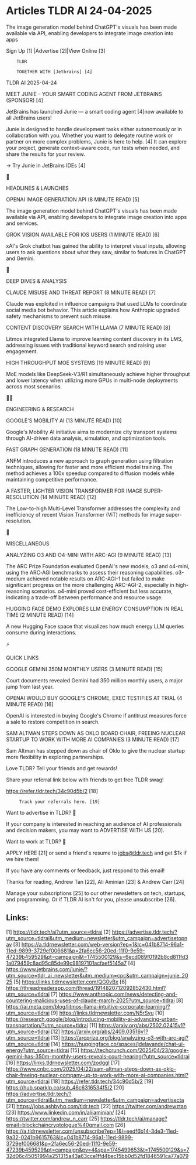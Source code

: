 # Articles TLDR AI 24-04-2025

The image generation model behind ChatGPT's visuals has been made
available via API, enabling developers to integrate image creation
into
apps ‌ ‌ ‌ ‌ ‌ ‌ ‌ ‌ ‌ ‌ ‌ ‌ ‌ ‌ ‌ ‌ ‌ ‌ ‌ ‌ ‌ ‌ ‌ ‌ ‌ ‌  ‌ ‌ ‌ ‌ ‌ ‌ ‌ ‌ ‌ ‌ ‌ ‌ ‌ ‌ ‌ ‌ ‌ ‌ ‌ ‌ ‌ ‌ ‌ ‌ ‌ ‌ 


 Sign Up [1] |Advertise [2]|View Online [3] 

		TLDR 

		TOGETHER WITH [Jetbrains] [4]

TLDR AI 2025-04-24

 MEET JUNIE – YOUR SMART CODING AGENT FROM JETBRAINS (SPONSOR) [4] 

 JetBrains has launched Junie — a smart coding agent [4]now
available to all JetBrains users!

Junie is designed to handle development tasks either autonomously or
in collaboration with you. Whether you want to delegate routine work
or partner on more complex problems, Junie is here to help. [4] It can
explore your project, generate context-aware code, run tests when
needed, and share the results for your review.

→ Try Junie in JetBrains IDEs [4]

🚀 

HEADLINES & LAUNCHES

 OPENAI IMAGE GENERATION API (8 MINUTE READ) [5] 

 The image generation model behind ChatGPT's visuals has been made
available via API, enabling developers to integrate image creation
into apps and services. 

 GROK VISION AVAILABLE FOR IOS USERS (1 MINUTE READ) [6] 

 xAI's Grok chatbot has gained the ability to interpret visual inputs,
allowing users to ask questions about what they saw, similar to
features in ChatGPT and Gemini. 

🧠 

DEEP DIVES & ANALYSIS

 CLAUDE MISUSE AND THREAT REPORT (8 MINUTE READ) [7] 

 Claude was exploited in influence campaigns that used LLMs to
coordinate social media bot behavior. This article explains how
Anthropic upgraded safety mechanisms to prevent such misuse. 

 CONTENT DISCOVERY SEARCH WITH LLAMA (7 MINUTE READ) [8] 

 Litmos integrated Llama to improve learning content discovery in its
LMS, addressing issues with traditional keyword search and raising
user engagement. 

 HIGH THROUGHPUT MOE SYSTEMS (19 MINUTE READ) [9] 

 MoE models like DeepSeek-V3/R1 simultaneously achieve higher
throughput and lower latency when utilizing more GPUs in multi-node
deployments across most scenarios. 

🧑‍💻 

ENGINEERING & RESEARCH

 GOOGLE'S MOBILITY AI (13 MINUTE READ) [10] 

 Google's Mobility AI initiative aims to modernize city transport
systems through AI-driven data analysis, simulation, and optimization
tools. 

 FAST GRAPH GENERATION (18 MINUTE READ) [11] 

 ANFM introduces a new approach to graph generation using filtration
techniques, allowing for faster and more efficient model training. The
method achieves a 100x speedup compared to diffusion models while
maintaining competitive performance. 

 A FASTER, LIGHTER VISION TRANSFORMER FOR IMAGE SUPER-RESOLUTION (14
MINUTE READ) [12] 

 The Low-to-high Multi-Level Transformer addresses the complexity and
inefficiency of recent Vision Transformer (ViT) methods for image
super-resolution. 

🎁 

MISCELLANEOUS

 ANALYZING O3 AND O4-MINI WITH ARC-AGI (9 MINUTE READ) [13] 

 The ARC Prize Foundation evaluated OpenAI's new models, o3 and
o4-mini, using the ARC‑AGI benchmarks to assess their reasoning
capabilities. o3-medium achieved notable results on ARC-AGI-1 but
failed to make significant progress on the more challenging ARC-AGI-2,
especially in high-reasoning scenarios. o4-mini proved cost-efficient
but less accurate, indicating a trade-off between performance and
resource usage. 

 HUGGING FACE DEMO EXPLORES LLM ENERGY CONSUMPTION IN REAL TIME (2
MINUTE READ) [14] 

 A new Hugging Face space that visualizes how much energy LLM queries
consume during interactions. 

⚡ 

QUICK LINKS

 GOOGLE GEMINI 350M MONTHLY USERS (3 MINUTE READ) [15] 

 Court documents revealed Gemini had 350 million monthly users, a
major jump from last year. 

 OPENAI WOULD BUY GOOGLE'S CHROME, EXEC TESTIFIES AT TRIAL (4 MINUTE
READ) [16] 

 OpenAI is interested in buying Google's Chrome if antitrust measures
force a sale to restore competition in search. 

 SAM ALTMAN STEPS DOWN AS OKLO BOARD CHAIR, FREEING NUCLEAR STARTUP TO
WORK WITH MORE AI COMPANIES (3 MINUTE READ) [17] 

 Sam Altman has stepped down as chair of Oklo to give the nuclear
startup more flexibility in exploring partnerships. 

Love TLDR? Tell your friends and get rewards!

 Share your referral link below with friends to get free TLDR swag! 

 https://refer.tldr.tech/34c90d5b/2 [18] 

		 Track your referrals here. [19] 

Want to advertise in TLDR? 📰

 If your company is interested in reaching an audience of AI
professionals and decision makers, you may want to ADVERTISE WITH US
[20]. 

Want to work at TLDR? 💼

 APPLY HERE [21] or send a friend's resume to jobs@tldr.tech and get
$1k if we hire them! 

 If you have any comments or feedback, just respond to this email! 

Thanks for reading, 
Andrew Tan [22], Ali Aminian [23] & Andrew Carr [24] 

 Manage your subscriptions [25] to our other newsletters on tech,
startups, and programming. Or if TLDR AI isn't for you, please
unsubscribe [26]. 

 

Links:
------
[1] https://tldr.tech/ai?utm_source=tldrai
[2] https://advertise.tldr.tech/?utm_source=tldrai&utm_medium=newsletter&utm_campaign=advertisetopnav
[3] https://a.tldrnewsletter.com/web-version?ep=1&lc=041b8714-96a1-11ed-9899-3729ef006681&p=2fa6ec56-20ed-11f0-9e59-47239b459529&pt=campaign&t=1745500129&s=6ecd089f0192b8cd811fd31a079459c8ad95c85de99c98197101acfaef5145a7
[4] https://www.jetbrains.com/junie/?utm_source=tldr_ai_newsletter&utm_medium=cpc&utm_campaign=junie_2025
[5] https://links.tldrnewsletter.com/QG0vBx
[6] https://threadreaderapp.com/thread/1914820712092852430.html?utm_source=tldrai
[7] https://www.anthropic.com/news/detecting-and-countering-malicious-uses-of-claude-march-2025?utm_source=tldrai
[8] https://ai.meta.com/blog/litmos-llama-intuitive-corporate-learning/?utm_source=tldrai
[9] https://links.tldrnewsletter.com/N5rSyu
[10] https://research.google/blog/introducing-mobility-ai-advancing-urban-transportation/?utm_source=tldrai
[11] https://arxiv.org/abs/2502.02415v1?utm_source=tldrai
[12] https://arxiv.org/abs/2409.03516v1?utm_source=tldrai
[13] https://arcprize.org/blog/analyzing-o3-with-arc-agi?utm_source=tldrai
[14] https://huggingface.co/spaces/jdelavande/chat-ui-energy?utm_source=tldrai
[15] https://techcrunch.com/2025/04/23/google-gemini-has-350m-monthly-users-reveals-court-hearing/?utm_source=tldrai
[16] https://links.tldrnewsletter.com/zodggI
[17] https://www.cnbc.com/2025/04/22/sam-altman-steps-down-as-oklo-chair-freeing-nuclear-company-up-to-work-with-more-ai-companies.html?utm_source=tldrai
[18] https://refer.tldr.tech/34c90d5b/2
[19] https://hub.sparklp.co/sub_46c6316534f5/2
[20] https://advertise.tldr.tech/?utm_source=tldrai&utm_medium=newsletter&utm_campaign=advertisecta
[21] https://jobs.ashbyhq.com/tldr.tech
[22] https://twitter.com/andrewztan
[23] https://www.linkedin.com/in/aliiaminian/
[24] https://twitter.com/andrew_n_carr
[25] https://tldr.tech/ai/manage?email=blockchaincryptologue%40gmail.com
[26] https://a.tldrnewsletter.com/unsubscribe?ep=1&l=eedf6b14-3de3-11ed-9a32-0241b9615763&lc=041b8714-96a1-11ed-9899-3729ef006681&p=2fa6ec56-20ed-11f0-9e59-47239b459529&pt=campaign&pv=4&spa=1745499653&t=1745500129&s=732d06c45051994a251315a43a63cce1ffd4bec15bb0d52fd1846591ca77a079